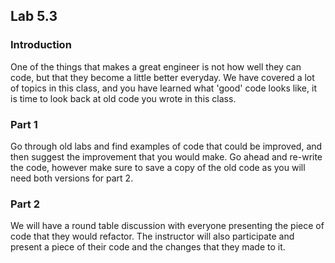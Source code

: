 ## Lab 5.3

### Introduction
One of the things that makes a great engineer is not how well they can code, but that they become a little better everyday. We have covered a lot of topics in this class, and you have learned what 'good' code looks like, it is time to look back at old code you wrote in this class. 

### Part 1
Go through old labs and find examples of code that could be improved, and then suggest the improvement that you would make.  Go ahead and re-write the code, however make sure to save a copy of the old code as you will need both versions for part 2. 

### Part 2
We will have a round table discussion with everyone presenting the piece of code that they would refactor. The instructor will also participate and present a piece of their code and the changes that they made to it. 